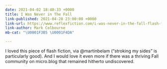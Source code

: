 ```yaml
---
date: 2021-04-02 18:40:33 +0000
title: I Was Never in The Fall
link-published: 2021-04-28 23:00:00 +0000
link-url: https://www.reflexfiction.com/i-was-never-in-the-fall-flash-fiction-by-mark-colbourne/
link-author: Mark Colbourne
mb-cat: "\U0001F3B5 \U0001F4DA"

---
```

I loved this piece of flash fiction, via @martinbelam (“stroking my sides” is particularly good). And I would love it even more if there was a thriving Fall community on micro.blog that remained hitherto undiscovered.
